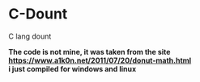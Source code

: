 # C-Dount
 C lang dount
 
<b>The code is not mine, it was taken from the site https://www.a1k0n.net/2011/07/20/donut-math.html</b><br>
<b>i just compiled for windows and linux</b>

